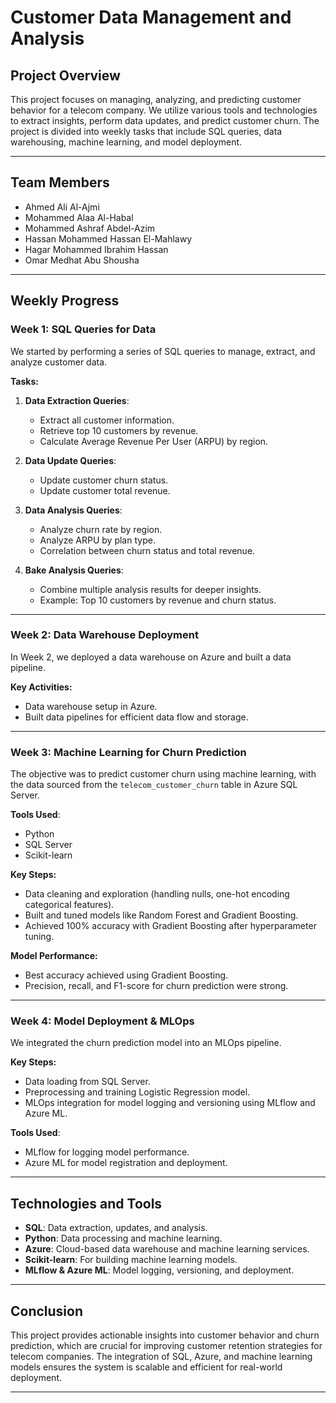 # Customer Data Management and Analysis

## Project Overview

This project focuses on managing, analyzing, and predicting customer behavior for a telecom company. We utilize various tools and technologies to extract insights, perform data updates, and predict customer churn. The project is divided into weekly tasks that include SQL queries, data warehousing, machine learning, and model deployment.

---

## Team Members

- Ahmed Ali Al-Ajmi
- Mohammed Alaa Al-Habal
- Mohammed Ashraf Abdel-Azim
- Hassan Mohammed Hassan El-Mahlawy
- Hagar Mohammed Ibrahim Hassan
- Omar Medhat Abu Shousha

---

## Weekly Progress

### Week 1: SQL Queries for Data

We started by performing a series of SQL queries to manage, extract, and analyze customer data.

**Tasks:**
1. **Data Extraction Queries**: 
   - Extract all customer information.
   - Retrieve top 10 customers by revenue.
   - Calculate Average Revenue Per User (ARPU) by region.

2. **Data Update Queries**:
   - Update customer churn status.
   - Update customer total revenue.

3. **Data Analysis Queries**:
   - Analyze churn rate by region.
   - Analyze ARPU by plan type.
   - Correlation between churn status and total revenue.

4. **Bake Analysis Queries**:
   - Combine multiple analysis results for deeper insights.
   - Example: Top 10 customers by revenue and churn status.

---

### Week 2: Data Warehouse Deployment

In Week 2, we deployed a data warehouse on Azure and built a data pipeline.

**Key Activities:**
- Data warehouse setup in Azure.
- Built data pipelines for efficient data flow and storage.
  
---

### Week 3: Machine Learning for Churn Prediction

The objective was to predict customer churn using machine learning, with the data sourced from the `telecom_customer_churn` table in Azure SQL Server.

**Tools Used**:
- Python
- SQL Server
- Scikit-learn

**Key Steps:**
- Data cleaning and exploration (handling nulls, one-hot encoding categorical features).
- Built and tuned models like Random Forest and Gradient Boosting.
- Achieved 100% accuracy with Gradient Boosting after hyperparameter tuning.

**Model Performance:**
- Best accuracy achieved using Gradient Boosting.
- Precision, recall, and F1-score for churn prediction were strong.

---

### Week 4: Model Deployment & MLOps

We integrated the churn prediction model into an MLOps pipeline.

**Key Steps:**
- Data loading from SQL Server.
- Preprocessing and training Logistic Regression model.
- MLOps integration for model logging and versioning using MLflow and Azure ML.

**Tools Used**:
- MLflow for logging model performance.
- Azure ML for model registration and deployment.

---

## Technologies and Tools

- **SQL**: Data extraction, updates, and analysis.
- **Python**: Data processing and machine learning.
- **Azure**: Cloud-based data warehouse and machine learning services.
- **Scikit-learn**: For building machine learning models.
- **MLflow & Azure ML**: Model logging, versioning, and deployment.

---

## Conclusion

This project provides actionable insights into customer behavior and churn prediction, which are crucial for improving customer retention strategies for telecom companies. The integration of SQL, Azure, and machine learning models ensures the system is scalable and efficient for real-world deployment.

---
